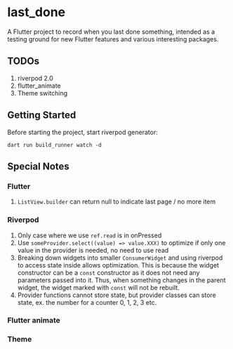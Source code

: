 # last_done

A Flutter project to record when you last done something, intended as a testing ground for new Flutter features and various interesting packages.

## TODOs

1. riverpod 2.0
2. flutter_animate
3. Theme switching

## Getting Started

Before starting the project, start riverpod generator:

    dart run build_runner watch -d 

## Special Notes

### Flutter

1. `ListView.builder` can return null to indicate last page / no more item

### Riverpod

1. Only case where we use `ref.read` is in onPressed
2. Use `someProvider.select((value) => value.XXX)` to optimize if only one value in the provider is needed, no need to use read
3. Breaking down widgets into smaller `ConsumerWidget` and using riverpod to access state inside allows optimization. This is because the widget constructor can be a `const` constructor as it does not need any parameters passed into it. Thus, when something changes in the parent widget, the widget marked with `const` will not be rebuilt.
4. Provider functions cannot store state, but provider classes can store state, ex. the number for a counter 0, 1, 2, 3 etc.

### Flutter animate

### Theme
